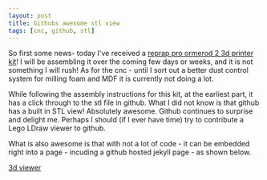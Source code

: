```yaml
---
layout: post
title: Githubs awesome stl view
tags: [cnc, github, stl]
---
```

So first some news-  today I've received a [reprap pro ormerod 2 3d printer kit](https://reprappro.com/shop/reprap-kits/ormerod-2-kit/)! I will be assembling it over the coming few days or weeks, and it is not something I will rush! As for the cnc - until I sort out a better dust control system for milling foam and MDF it is currently not doing a lot.

While following the assembly instructions for this kit, at the earliest part, it has a click through to the stl file in github. What I did not know is that github has a built in STL view! Absolutely awesome. Github continues to surprise and delight me. Perhaps I should (if I ever have time) try to contribute a Lego LDraw viewer to github.

What is also awesome is that with not a lot of code - it can be embedded right into a page - incuding a github hosted jekyll page - as shown below.

[3d viewer](https://help.github.com/articles/3d-file-viewer/)

<script src="https://embed.github.com/view/3d/reprappro/Ormerod/master/stl/individual%20parts/y-idler-bracket.stl"></script>
